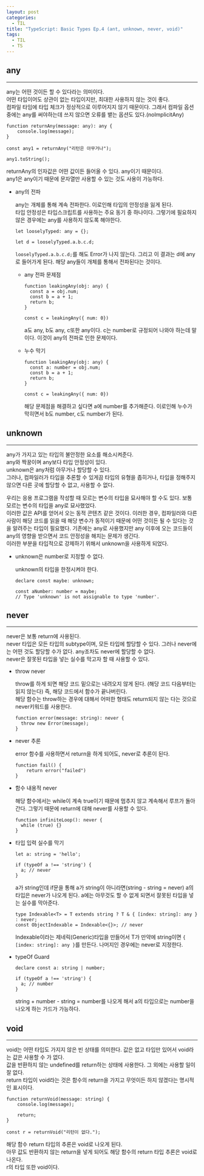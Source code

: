 ```yaml
---
layout: post
categories:
  - TIL
title: "TypeScript: Basic Types Ep.4 (ant, unknown, never, void)"
tags:
  - TIL
  - TS
---
```


## __any__
---
any는 어떤 것이든 할 수 있다라는 의미이다.   
어떤 타입이어도 상관이 없는 타입이지만, 최대한 사용하지 않는 것이 좋다.  
컴파일 타임에 타입 체크가 정상적으로 이루어지지 않기 때문이다. 그래서 컴파일 옵션 중에는 any를 써야하는데 쓰지 않으면 오류를 뱉는 옵션도 있다.(nolmplicitAny)

```tsx
function returnAny(message: any): any {
	console.log(message);
}

const any1 = returnAny("리턴은 아무거나");

any1.toString();
```
returnAny의 인자값은 어떤 값이든 들어올 수 있다. any이기 때문이다.  
any1은 any이기 때문에 문자열만 사용할 수 있는 것도 사용이 가능하다.

- any의 전파
    
  any는 개체를 통해 계속 전파한다. 이로인해 타입의 안정성을 잃게 된다.   
  타입 안정성은 타입스크립트를 사용하는 주요 동기 중 하나이다. 그렇기에 필요하지 않은 경우에는 any를 사용하지 않도록 해야한다.
  ```tsx
  let looselyTyped: any = {};
  
  let d = looselyTyped.a.b.c.d;
  ```
  `looselyTyped.a.b.c.d;`를 해도 Error가 나지 않는다. 그리고 이 결과는 d에 any로 들어가게 된다. 해당 any들이 개체를 통해서 전파된다는 것이다.
  
  - any 전파 문제점
    ```tsx
    function leakingAny(obj: any) {
      const a = obj.num;
      const b = a + 1;
      return b;
    }
    
    const c = leakingAny({ num: 0})
    ```
    a도 any, b도 any, c또한 any이다. c는 number로 규정되어 나와야 하는데 말이다. 이것이 any의 전파로 인한 문제이다.
      
  - 누수 막기
    ```tsx
    function leakingAny(obj: any) {
      const a: number = obj.num;
      const b = a + 1;
      return b;
    }
    
    const c = leakingAny({ num: 0})
    ```
    해당 문제점을 해결하고 싶다면 a에 number를 추가해준다. 이로인해 누수가 막히면서 b도 number, c도 number가 된다.

## __unknown__
---
any가 가지고 있는 타입의 불안정한 요소를 해소시켜준다.  
any와 짝꿍이며 any보다 타입 안정성이 있다.  
unknown은 any처럼 아무거나 할당할 수 있다.   
그러나, 컴파일러가 타입을 추론할 수 있게끔 타입의 유형을 좁히거나, 타입을 정해주지 않으면 다른 곳에 할당할 수 없고, 사용할 수 없다.

우리는 응용 프로그램을 작성할 때 모르는 변수의 타입을 묘사해야 할 수도 있다. 보통 모르는 변수의 타입을 any로 묘사했었다.   
이러한 값은 API를 얻어서 오는 동적 콘텐츠 같은 것이다. 이러한 경우, 컴파일러와 다른 사람이 해당 코드를 읽을 때 해당 변수가 동적이기 때문에 어떤 것이든 될 수 있다는 것을 알려주는 타입이 필요했다. 기존에는 any로 사용했지만 any 이후에 오는 코드들이 any의 영향을 받으면서 코드 안정성을 해치는 문제가 생긴다.  
이러한 부분을 타입적으로 강제하기 위해서 unknown을 사용하게 되었다.

- unknown은 number로 지정할 수 없다.
    
  unknown의 타입을 한정시켜야 한다. 
  ```tsx
  declare const maybe: unknown;
  
  const aNumber: number = maybe;
  // Type 'unknown' is not assignable to type 'number'.
  ```

## __never__
---
never은 보통 return에 사용된다.  
never 타입은 모든 타입의 subtype이며, 모든 타입에 할당할 수 있다.   그러나 never에는 어떤 것도 할당할 수가 없다. any조차도 never에 할당할 수 없다.  
never은 잘못된 타입을 넣는 실수를 막고자 할 때 사용할 수 있다.

- throw never
    
  throw를 하게 되면 해당 코드 밑으로는 내려오지 않게 된다. (해당 코드 다음부터는 읽지 않는다) 즉, 해당 코드에서 함수가 끝나버린다.  
  해당 함수는 throw하는 경우에 대해서 어떠한 형태도 return되지 않는 다는 것으로 never키워드를 사용한다.
  ```tsx
  function error(message: string): never {
    throw new Error(message);
  }
  ```
    
- never 추론
    
  error 함수를 사용하면서 return을 하게 되어도, never로 추론이 된다.
  ```tsx
  function fail() {
      return error("failed")
  }
  ```
    
- 함수 내용적 never
    
  해당 함수에서는 while이 계속 true이기 때문에 멈추지 않고 계속해서 루프가 돌아간다. 그렇기 때문에 return에 대해 never를 사용할 수 있다.
  ```tsx
  function infiniteLoop(): never {
    while (true) {}
  }
  ```
    
- 타입 입력 실수를 막기
  ```tsx
  let a: string = 'hello';
  
  if (typeOf a !== 'string') {
    a; // never
  }
  ```
  a가 string인데 if문을 통해 a가 string이 아니라면(string - string = never)  a의 타입은 never가 나오게 된다. a에는 아무것도 할 수 없게 되면서 잘못된 타입을 넣는 실수를 막아준다.
  ```tsx
  type Indexable<T> = T extends string ? T & { [index: string]: any } : never;
  const ObjectIndexable = Indexable<{}>; // never
  ```
  Indexable이라는 제네릭(Generic)타입을 만들어서 T가 만약에 string이면 `{ [index: string]: any }`를 만든다. 나머지인 경우에는 never로 지정한다.
    
- typeOf Guard
  ```tsx
  declare const a: string | number;
  
  if (typeOf a !== 'string') {
    a; // number
  }
  ```
  string + number - string = number를 나오게 해서 a의 타입으로는 number을 나오게 하는 가드가 가능하다.

## __void__
---
void는 어떤 타입도 가지지 않은 빈 상태를 의미한다. 값은 없고 타입만 있어서 void라는 값은 사용할 수 가 없다.  
값을 반환하지 않는 undefined를 return하는 상태에 사용한다. 그 외에는 사용할 일이 잘 없다.  
return 타입이 void라는 것은 함수의 return을 가지고 무엇이든 하지 않겠다는 명시적인 표시이다.
```tsx
function returnVoid(message: string) {
	console.log(message);

	return;
}

const r = returnVoid("리턴이 없다.");
```
해당 함수 return 타입의 추론은 void로 나오게 된다.  
아무 값도 반환하지 않는 return을 넣게 되어도 해당 함수의 return 타입 추론은 void로 나온다.  
r의 타입 또한  void이다.